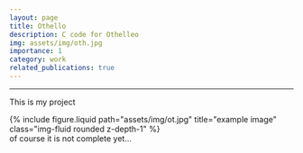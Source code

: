 ```yaml
---
layout: page
title: Othello
description: C code for Othelleo
img: assets/img/oth.jpg
importance: 1
category: work
related_publications: true
---
```


---

This is my project 


<div class="row">
    <div class="col-sm mt-3 mt-md-0">
        {% include figure.liquid path="assets/img/ot.jpg" title="example image" class="img-fluid rounded z-depth-1" %}
    </div>

</div>

<div class="caption">
      of course it is not complete yet...
</div>


